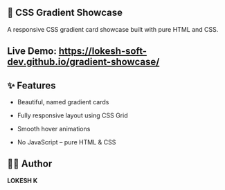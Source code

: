 ## 🌈 CSS Gradient Showcase

A responsive CSS gradient card showcase built with pure HTML and CSS.

## Live Demo: https://lokesh-soft-dev.github.io/gradient-showcase/

## ✨ Features

- Beautiful, named gradient cards

- Fully responsive layout using CSS Grid

- Smooth hover animations

- No JavaScript – pure HTML & CSS

## 🧑‍💻 Author

**LOKESH K**
